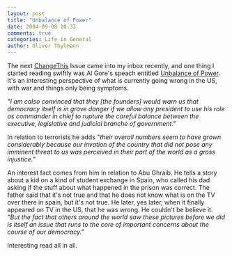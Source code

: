 ```yaml
---
layout: post
title: "Unbalance of Power"
date: 2004-09-08 10:33
comments: true
categories: Life in General
author: Oliver Thylmann
---
```



The next [ChangeThis](http://www.changethis.com/) Issue came into my inbox recently, and one thing I started reading swiftly was Al Gore's speach entitled [Unbalance of Power](http://www.changethis.com/3.UnbalanceOfPower). It's an interesting perspective of what is currently going wrong in the US, with war and things only being symptoms. 

*&quot;I am calso convinced that they [the founders] would warn us that democracy itself is in grave danger if we allow any president to use his role as commander in chief to rupture the careful balance between the executive, legislative and judicial branche of government.&quot;*

In relation to terrorists he adds &quot;*their overall numbers seem to have grown considerably because our invation of the country that did not pose any imminent threat to us was perceived in their part of the world as a gross injustice.*&quot;

An interest fact comes from him in relation to Abu Ghraib. He tells a story about a kid on a kind of student exchange in Spain, who called his dad asking if the stuff about what happened in the prison was correct. The father said that it's not true and that he does not know what is on the TV over there in spain, but it's not true. He later, yes later, when it finally appeared on TV in the US, that he was wrong. He couldn't be believe it. *&quot;But the fact that others around the world saw these pictures before we did is itself an issue that runs to the core of important concerns about the course of our democracy.&quot;*

Interesting read all in all.


